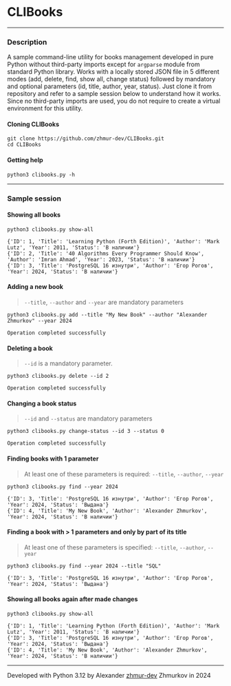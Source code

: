 # CLIBooks

---

### Description
A sample command-line utility for books management developed in pure Python without third-party imports except for `argparse` module from standard Python library. Works with a locally stored JSON file in 5 different modes (add, delete, find, show all, change status) followed by mandatory and optional parameters (id, title, author, year, status).  Just clone it from repository and refer to a sample session below to understand how it works. Since no third-party imports are used, you do not require to create a virtual environment for this utility.

#### Cloning CLIBooks
```
git clone https://github.com/zhmur-dev/CLIBooks.git
cd CLIBooks
```

#### Getting help
```
python3 clibooks.py -h
```

---

### Sample session

#### Showing all books
```
python3 clibooks.py show-all

{'ID': 1, 'Title': 'Learning Python (Forth Edition)', 'Author': 'Mark Lutz', 'Year': 2011, 'Status': 'В наличии'}
{'ID': 2, 'Title': '40 Algorithms Every Programmer Should Know', 'Author': 'Imran Ahmad', 'Year': 2023, 'Status': 'В наличии'}
{'ID': 3, 'Title': 'PostgreSQL 16 изнутри', 'Author': 'Егор Рогов', 'Year': 2024, 'Status': 'В наличии'}
```

#### Adding a new book
> `--title`, `--author` and `--year` are mandatory parameters
```
python3 clibooks.py add --title "My New Book" --author "Alexander Zhmurkov" --year 2024

Operation completed successfully
```

#### Deleting a book
> `--id` is a mandatory parameter.
```
python3 clibooks.py delete --id 2

Operation completed successfully
```

#### Changing a book status
> `--id` and `--status` are mandatory parameters
```
python3 clibooks.py change-status --id 3 --status 0

Operation completed successfully
```

#### Finding books with 1 parameter
> At least one of these parameters is required: `--title`, `--author`, `--year`
```
python3 clibooks.py find --year 2024

{'ID': 3, 'Title': 'PostgreSQL 16 изнутри', 'Author': 'Егор Рогов', 'Year': 2024, 'Status': 'Выдана'}
{'ID': 4, 'Title': 'My New Book', 'Author': 'Alexander Zhmurkov', 'Year': 2024, 'Status': 'В наличии'}
```

#### Finding a book with > 1 parameters and only by part of its title
> At least one of these parameters is specified: `--title`, `--author`, `--year`
```
python3 clibooks.py find --year 2024 --title "SQL"

{'ID': 3, 'Title': 'PostgreSQL 16 изнутри', 'Author': 'Егор Рогов', 'Year': 2024, 'Status': 'Выдана'}
```

#### Showing all books again after made changes
```
python3 clibooks.py show-all

{'ID': 1, 'Title': 'Learning Python (Forth Edition)', 'Author': 'Mark Lutz', 'Year': 2011, 'Status': 'В наличии'}
{'ID': 3, 'Title': 'PostgreSQL 16 изнутри', 'Author': 'Егор Рогов', 'Year': 2024, 'Status': 'Выдана'}
{'ID': 4, 'Title': 'My New Book', 'Author': 'Alexander Zhmurkov', 'Year': 2024, 'Status': 'В наличии'}
```

---

Developed with Python 3.12 by Alexander [zhmur-dev](https://github.com/zhmur-dev) Zhmurkov in 2024